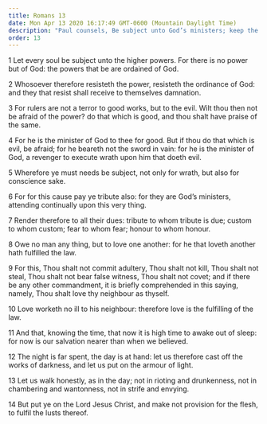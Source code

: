 ```yaml
---
title: Romans 13
date: Mon Apr 13 2020 16:17:49 GMT-0600 (Mountain Daylight Time)
description: "Paul counsels, Be subject unto God’s ministers; keep the commandments; love one another; righteousness leads to salvation."
order: 13
---
```


1 Let every soul be subject unto the higher powers. For there is no power but of God: the powers that be are ordained of God.

2 Whosoever therefore resisteth the power, resisteth the ordinance of God: and they that resist shall receive to themselves damnation.

3 For rulers are not a terror to good works, but to the evil. Wilt thou then not be afraid of the power? do that which is good, and thou shalt have praise of the same.

4 For he is the minister of God to thee for good. But if thou do that which is evil, be afraid; for he beareth not the sword in vain: for he is the minister of God, a revenger to execute wrath upon him that doeth evil.

5 Wherefore ye must needs be subject, not only for wrath, but also for conscience sake.

6 For for this cause pay ye tribute also: for they are God’s ministers, attending continually upon this very thing.

7 Render therefore to all their dues: tribute to whom tribute is due; custom to whom custom; fear to whom fear; honour to whom honour.

8 Owe no man any thing, but to love one another: for he that loveth another hath fulfilled the law.

9 For this, Thou shalt not commit adultery, Thou shalt not kill, Thou shalt not steal, Thou shalt not bear false witness, Thou shalt not covet; and if there be any other commandment, it is briefly comprehended in this saying, namely, Thou shalt love thy neighbour as thyself.

10 Love worketh no ill to his neighbour: therefore love is the fulfilling of the law.

11 And that, knowing the time, that now it is high time to awake out of sleep: for now is our salvation nearer than when we believed.

12 The night is far spent, the day is at hand: let us therefore cast off the works of darkness, and let us put on the armour of light.

13 Let us walk honestly, as in the day; not in rioting and drunkenness, not in chambering and wantonness, not in strife and envying.

14 But put ye on the Lord Jesus Christ, and make not provision for the flesh, to fulfil the lusts thereof.
